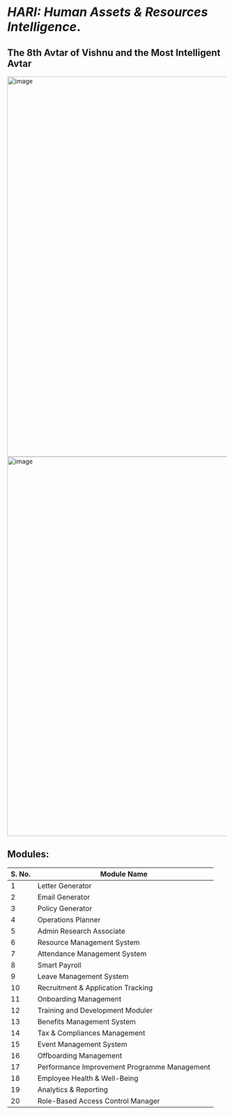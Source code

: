 # *HARI: Human Assets & Resources Intelligence*. 
## The 8th Avtar of Vishnu and the Most Intelligent Avtar


<img width="1891" height="873" alt="image" src="https://github.com/user-attachments/assets/ab997b17-30ed-45d7-aa1c-7c6c5dff4b0e" />
<img width="1899" height="871" alt="image" src="https://github.com/user-attachments/assets/530e37fd-17a5-4642-ab12-1131d7cbb81c" />

## Modules:

| S. No. | Module Name | 
|--------|-------------|
| 1 | Letter Generator | 
| 2 | Email Generator | 
| 3 | Policy Generator | 
| 4 | Operations Planner | 
| 5 | Admin Research Associate | 
| 6 | Resource Management System |
| 7 | Attendance Management System | 
| 8 | Smart Payroll | 
| 9 | Leave Management System |
| 10 | Recruitment & Application Tracking |
| 11 | Onboarding Management |
| 12 | Training and Development Moduler |
| 13 | Benefits Management System |
| 14 | Tax & Compliances Management |
| 15 | Event Management System | 
| 16 | Offboarding Management |
| 17 | Performance Improvement Programme Management |
| 18 | Employee Health & Well-Being |
| 19 | Analytics & Reporting |
| 20 | Role-Based Access Control Manager |

